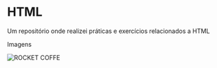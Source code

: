 # HTML
Um repositório onde realizei práticas e exercícios relacionados a HTML

Imagens

![ROCKET COFFE](https://exemplo.com/logo.png)
